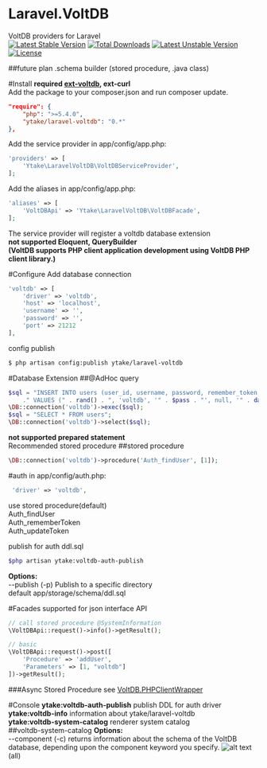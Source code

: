 Laravel.VoltDB
==============
VoltDB providers for Laravel  
[![Latest Stable Version](https://poser.pugx.org/ytake/laravel-voltdb/v/stable.svg)](https://packagist.org/packages/ytake/laravel-voltdb) [![Total Downloads](https://poser.pugx.org/ytake/laravel-voltdb/downloads.svg)](https://packagist.org/packages/ytake/laravel-voltdb) [![Latest Unstable Version](https://poser.pugx.org/ytake/laravel-voltdb/v/unstable.svg)](https://packagist.org/packages/ytake/laravel-voltdb) [![License](https://poser.pugx.org/ytake/laravel-voltdb/license.svg)](https://packagist.org/packages/ytake/laravel-voltdb)  

##future plan
.schema builder (stored procedure, .java class)

#Install
**required [ext-voltdb](https://github.com/VoltDB/voltdb-client-php), ext-curl**  
Add the package to your composer.json and run composer update.
```json
"require": {
    "php": ">=5.4.0",
    "ytake/laravel-voltdb": "0.*"
},
```

Add the service provider in app/config/app.php:
```php
'providers' => [
    'Ytake\LaravelVoltDB\VoltDBServiceProvider',
];
```
Add the aliases in app/config/app.php:
```php
'aliases' => [
    'VoltDBApi' => 'Ytake\LaravelVoltDB\VoltDBFacade',
];
```
The service provider will register a voltdb database extension  
**not supported Eloquent, QueryBuilder  
(VoltDB supports PHP client application development using VoltDB PHP client library.)**  

#Configure
Add database connection
```php
'voltdb' => [
    'driver' => 'voltdb',
    'host' => 'localhost',
    'username' => '',
    'password' => '',
    'port' => 21212
],
```
config publish
```bash
$ php artisan config:publish ytake/laravel-voltdb
```
#Database Extension
##@AdHoc query
```php
$sql = "INSERT INTO users (user_id, username, password, remember_token, created_at)"
    ." VALUES (" . rand() . ", 'voltdb', '" . $pass . "', null, '" . date("Y-m-d H:i:s") . "')";
\DB::connection('voltdb')->exec($sql);
$sql = "SELECT * FROM users";
\DB::connection('voltdb')->select($sql);
```
**not supported prepared statement**  
Recommended stored procedure
##stored procedure
```php
\DB::connection('voltdb')->procedure('Auth_findUser', [1]);
```
#auth
in app/config/auth.php:
```php
 'driver' => 'voltdb',
```
use stored procedure(default)  
Auth_findUser  
Auth_rememberToken  
Auth_updateToken  

publish for auth ddl.sql  
```bash
$php artisan ytake:voltdb-auth-publish
```
**Options:**  
 --publish (-p)        Publish to a specific directory  
default app/storage/schema/ddl.sql

#Facades
supported for json interface API  

```php
// call stored procedure @SystemInformation
\VoltDBApi::request()->info()->getResult();

// basic
\VoltDBApi::request()->post([
    'Procedure' => 'addUser',
    'Parameters' => [1, "voltdb"]
])->getResult();
```
###Async Stored Procedure
see [VoltDB.PHPClientWrapper](https://github.com/ytake/VoltDB.PHPClientWrapper)

#Console
**ytake:voltdb-auth-publish**     publish DDL for auth driver  
**ytake:voltdb-info**             information about ytake/laravel-voltdb  
**ytake:voltdb-system-catalog**   renderer system catalog  
##voltdb-system-catalog
**Options:**  
 --component (-c)      returns information about the schema of the VoltDB database, depending upon the component keyword you specify.
![alt text](http://ytake.github.io/images/voltdb-system-catalog.png)
(all)
